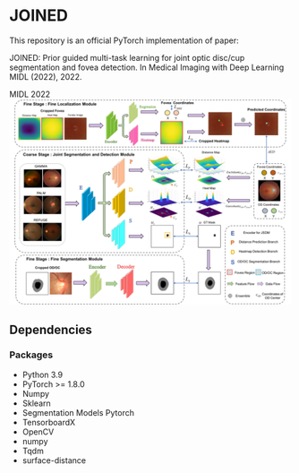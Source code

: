 # JOINED
This repository is an official PyTorch implementation of paper:

JOINED:  Prior guided multi-task learning for joint optic disc/cup segmentation and fovea detection. In Medical Imaging with Deep Learning MIDL (2022), 2022.

MIDL 2022
![image](https://github.com/HuaqingHe/JOINED/blob/main/Figs/fig1_pipeline.png)

## Dependencies
### Packages
* Python 3.9
* PyTorch >= 1.8.0
* Numpy
* Sklearn
* Segmentation Models Pytorch
* TensorboardX
* OpenCV
* numpy
* Tqdm
* surface-distance
